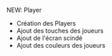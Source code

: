 NEW: Player

- Création des Players
- Ajout des touches des joueurs
- Ajout de l'écran scindé
- Ajout des couleurs des joueurs